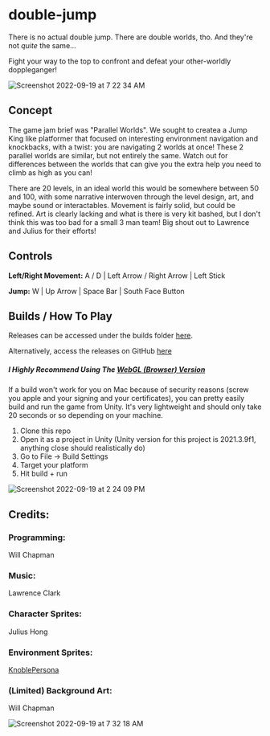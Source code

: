 # double-jump

There is no actual double jump. There are double worlds, tho. And they're not *quite* the same...

Fight your way to the top to confront and defeat your other-worldly doppleganger!

![Screenshot 2022-09-19 at 7 22 34 AM](https://user-images.githubusercontent.com/107442851/191040618-b9065a45-bd73-417e-8935-dbdf294b585f.png)

## Concept
The game jam brief was "Parallel Worlds". We sought to createa a Jump King like platformer that focused on interesting environment navigation and knockbacks, with a twist: you are navigating 2 worlds at once! These 2 parallel worlds are similar, but not entirely the same. Watch out for differences between the worlds that can give you the extra help you need to climb as high as you can!

There are 20 levels, in an ideal world this would be somewhere between 50 and 100, with some narrative interwoven through the level design, art, and maybe sound or interactables. Movement is fairly solid, but could be refined. Art is clearly lacking and what is there is very kit bashed, but I don't think this was too bad for a small 3 man team! Big shout out to Lawrence and Julius for their efforts! 

## Controls

**Left/Right Movement:** A / D | Left Arrow / Right Arrow | Left Stick

**Jump:** W | Up Arrow | Space Bar | South Face Button

## Builds / How To Play
Releases can be accessed under the builds folder [here](https://github.com/Will-N3t/double-jump/tree/main/Builds).

Alternatively, access the releases on GitHub [here](https://github.com/Will-N3t/double-jump/tags)

##### I Highly Recommend Using The [WebGL (Browser) Version](https://github.com/Will-N3t/double-jump/releases/tag/WebGL(Browser))

If a build won't work for you on Mac because of security reasons (screw you apple and your signing and your certificates), you can pretty easily build and run the game from Unity. It's very lightweight and should only take 20 seconds or so depending on your machine.
1. Clone this repo
2. Open it as a project in Unity (Unity version for this project is 2021.3.9f1, anything close should realistically do)
3. Go to File -> Build Settings
4. Target your platform
5. Hit build + run

![Screenshot 2022-09-19 at 2 24 09 PM](https://user-images.githubusercontent.com/107442851/191122794-ff66c9d8-c3e4-4f37-bec8-ba1a63ec56d9.png)



## Credits:
### Programming:
Will Chapman

### Music:
Lawrence Clark

### Character Sprites:
Julius Hong

### Environment Sprites:
[KnoblePersona](https://opengameart.org/content/jungle-dirt-background-connecting-tileset-16x16)

### (Limited) Background Art:
Will Chapman


![Screenshot 2022-09-19 at 7 32 18 AM](https://user-images.githubusercontent.com/107442851/191042687-9336f0b0-9d5e-406a-b5b5-97b9b53f4fed.png)
